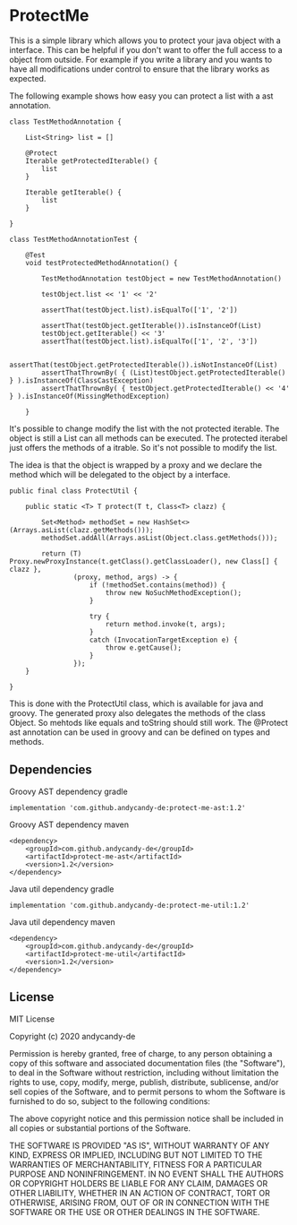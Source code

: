 # ProtectMe

This is a simple library which allows you to protect your java object with a interface. This can be helpful if you don't want to offer the full access to a object from outside. For example if you write a library and you wants to have all modifications under control to ensure that the library works as expected.

The following example shows how easy you can protect a list with a ast annotation.
```
class TestMethodAnnotation {
	
	List<String> list = []
	
	@Protect
	Iterable getProtectedIterable() {
		list
	}
	
	Iterable getIterable() {
		list
	}
	
}
```

```
class TestMethodAnnotationTest {

	@Test
	void testProtectedMethodAnnotation() {
		
		TestMethodAnnotation testObject = new TestMethodAnnotation()
		
		testObject.list << '1' << '2'
		
		assertThat(testObject.list).isEqualTo(['1', '2'])
		
		assertThat(testObject.getIterable()).isInstanceOf(List)
		testObject.getIterable() << '3'
		assertThat(testObject.list).isEqualTo(['1', '2', '3'])
		
		assertThat(testObject.getProtectedIterable()).isNotInstanceOf(List)
		assertThatThrownBy( { (List)testObject.getProtectedIterable() } ).isInstanceOf(ClassCastException)
		assertThatThrownBy( { testObject.getProtectedIterable() << '4' } ).isInstanceOf(MissingMethodException)
		
	}
```
It's possible to change modify the list with the not protected iterable. The object is still a List can all methods can be executed. The protected iterabel just offers the methods of a itrable. So it's not possible to modify the list.

The idea is that the object is wrapped by a proxy and we declare the method which will be delegated to the object by a interface.

```
public final class ProtectUtil {

	public static <T> T protect(T t, Class<T> clazz) {

		Set<Method> methodSet = new HashSet<>(Arrays.asList(clazz.getMethods()));
		methodSet.addAll(Arrays.asList(Object.class.getMethods()));

		return (T) Proxy.newProxyInstance(t.getClass().getClassLoader(), new Class[] { clazz },
				(proxy, method, args) -> {
					if (!methodSet.contains(method)) {
						throw new NoSuchMethodException();
					}

					try {						
						return method.invoke(t, args);
					}
				    catch (InvocationTargetException e) {
				        throw e.getCause();
				    }
				});
	}

}
```
This is done with the ProtectUtil class, which is available for java and groovy. The generated proxy also delegates the methods of the class Object. So mehtods like equals and toString should still work.
The @Protect ast annotation can be used in groovy and can be defined on types and methods.

## Dependencies

Groovy AST dependency gradle
```
implementation 'com.github.andycandy-de:protect-me-ast:1.2'
```

Groovy AST dependency maven
```
<dependency>
	<groupId>com.github.andycandy-de</groupId>
	<artifactId>protect-me-ast</artifactId>
	<version>1.2</version>
</dependency>
```

Java util dependency gradle
```
implementation 'com.github.andycandy-de:protect-me-util:1.2'
```

Java util dependency maven
```
<dependency>
	<groupId>com.github.andycandy-de</groupId>
	<artifactId>protect-me-util</artifactId>
	<version>1.2</version>
</dependency>
```

## License

MIT License

Copyright (c) 2020 andycandy-de

Permission is hereby granted, free of charge, to any person obtaining a copy
of this software and associated documentation files (the "Software"), to deal
in the Software without restriction, including without limitation the rights
to use, copy, modify, merge, publish, distribute, sublicense, and/or sell
copies of the Software, and to permit persons to whom the Software is
furnished to do so, subject to the following conditions:

The above copyright notice and this permission notice shall be included in all
copies or substantial portions of the Software.

THE SOFTWARE IS PROVIDED "AS IS", WITHOUT WARRANTY OF ANY KIND, EXPRESS OR
IMPLIED, INCLUDING BUT NOT LIMITED TO THE WARRANTIES OF MERCHANTABILITY,
FITNESS FOR A PARTICULAR PURPOSE AND NONINFRINGEMENT. IN NO EVENT SHALL THE
AUTHORS OR COPYRIGHT HOLDERS BE LIABLE FOR ANY CLAIM, DAMAGES OR OTHER
LIABILITY, WHETHER IN AN ACTION OF CONTRACT, TORT OR OTHERWISE, ARISING FROM,
OUT OF OR IN CONNECTION WITH THE SOFTWARE OR THE USE OR OTHER DEALINGS IN THE
SOFTWARE.